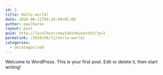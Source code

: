```yaml
---
id: 1
title: Hello world!
date: 2020-06-11T09:34:49+01:00
author: paulharan
layout: post
guid: http://localhost/newlakshmikanth3/?p=1
permalink: /2020/06/11/hello-world/
categories:
  - Uncategorised
---
```

Welcome to WordPress. This is your first post. Edit or delete it, then start writing!